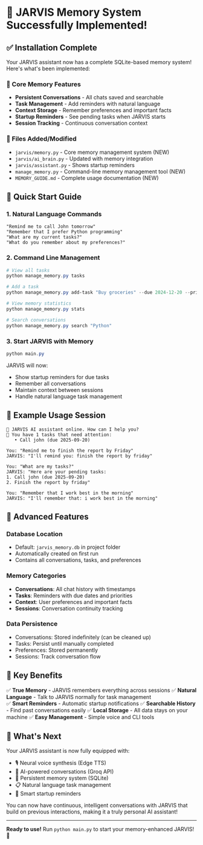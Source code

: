 # 🎉 JARVIS Memory System Successfully Implemented!

## ✅ Installation Complete

Your JARVIS assistant now has a complete SQLite-based memory system! Here's what's been implemented:

### 🧠 Core Memory Features

-  **Persistent Conversations** - All chats saved and searchable
-  **Task Management** - Add reminders with natural language
-  **Context Storage** - Remember preferences and important facts
-  **Startup Reminders** - See pending tasks when JARVIS starts
-  **Session Tracking** - Continuous conversation context

### 📁 Files Added/Modified

-  `jarvis/memory.py` - Core memory management system (NEW)
-  `jarvis/ai_brain.py` - Updated with memory integration
-  `jarvis/assistant.py` - Shows startup reminders
-  `manage_memory.py` - Command-line memory management tool (NEW)
-  `MEMORY_GUIDE.md` - Complete usage documentation (NEW)

## 🚀 Quick Start Guide

### 1. Natural Language Commands

```
"Remind me to call John tomorrow"
"Remember that I prefer Python programming"
"What are my current tasks?"
"What do you remember about my preferences?"
```

### 2. Command Line Management

```powershell
# View all tasks
python manage_memory.py tasks

# Add a task
python manage_memory.py add-task "Buy groceries" --due 2024-12-20 --priority high

# View memory statistics
python manage_memory.py stats

# Search conversations
python manage_memory.py search "Python"
```

### 3. Start JARVIS with Memory

```powershell
python main.py
```

JARVIS will now:

-  Show startup reminders for due tasks
-  Remember all conversations
-  Maintain context between sessions
-  Handle natural language task management

## 🎯 Example Usage Session

```
🎤 JARVIS AI assistant online. How can I help you?
🔔 You have 1 tasks that need attention:
   • Call john (due 2025-09-20)

You: "Remind me to finish the report by Friday"
JARVIS: "I'll remind you: finish the report by friday"

You: "What are my tasks?"
JARVIS: "Here are your pending tasks:
1. Call john (due 2025-09-20)
2. Finish the report by friday"

You: "Remember that I work best in the morning"
JARVIS: "I'll remember that: i work best in the morning"
```

## 🔧 Advanced Features

### Database Location

-  Default: `jarvis_memory.db` in project folder
-  Automatically created on first run
-  Contains all conversations, tasks, and preferences

### Memory Categories

-  **Conversations**: All chat history with timestamps
-  **Tasks**: Reminders with due dates and priorities
-  **Context**: User preferences and important facts
-  **Sessions**: Conversation continuity tracking

### Data Persistence

-  Conversations: Stored indefinitely (can be cleaned up)
-  Tasks: Persist until manually completed
-  Preferences: Stored permanently
-  Sessions: Track conversation flow

## 🌟 Key Benefits

✅ **True Memory** - JARVIS remembers everything across sessions
✅ **Natural Language** - Talk to JARVIS normally for task management  
✅ **Smart Reminders** - Automatic startup notifications
✅ **Searchable History** - Find past conversations easily
✅ **Local Storage** - All data stays on your machine
✅ **Easy Management** - Simple voice and CLI tools

## 🔮 What's Next

Your JARVIS assistant is now fully equipped with:

-  🎙️ Neural voice synthesis (Edge TTS)
-  🤖 AI-powered conversations (Groq API)
-  🧠 Persistent memory system (SQLite)
-  📋 Natural language task management
-  🔔 Smart startup reminders

You can now have continuous, intelligent conversations with JARVIS that build on previous interactions, making it a truly personal AI assistant!

---

**Ready to use!** Run `python main.py` to start your memory-enhanced JARVIS! 🚀
